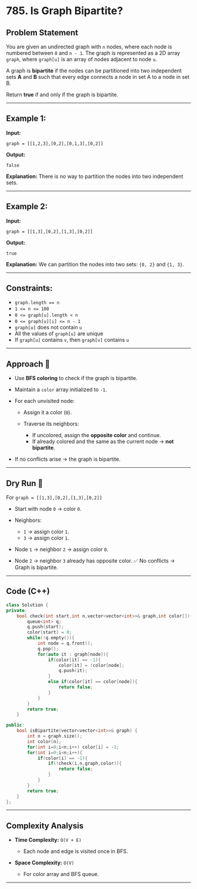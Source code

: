 
# 785. Is Graph Bipartite?

## Problem Statement

You are given an undirected graph with `n` nodes, where each node is numbered between `0` and `n - 1`.
The graph is represented as a 2D array `graph`, where `graph[u]` is an array of nodes adjacent to node `u`.

A graph is **bipartite** if the nodes can be partitioned into two independent sets **A** and **B** such that every edge connects a node in set A to a node in set B.

Return **true** if and only if the graph is bipartite.

---

## Example 1:

**Input:**

```
graph = [[1,2,3],[0,2],[0,1,3],[0,2]]
```

**Output:**

```
false
```

**Explanation:**
There is no way to partition the nodes into two independent sets.

---

## Example 2:

**Input:**

```
graph = [[1,3],[0,2],[1,3],[0,2]]
```

**Output:**

```
true
```

**Explanation:**
We can partition the nodes into two sets: `{0, 2}` and `{1, 3}`.

---

## Constraints:

* `graph.length == n`
* `1 <= n <= 100`
* `0 <= graph[u].length < n`
* `0 <= graph[u][i] <= n - 1`
* `graph[u]` does not contain `u`
* All the values of `graph[u]` are unique
* If `graph[u]` contains `v`, then `graph[v]` contains `u`

---

## Approach 🚀

* Use **BFS coloring** to check if the graph is bipartite.
* Maintain a `color` array initialized to `-1`.
* For each unvisited node:

  * Assign it a color (`0`).
  * Traverse its neighbors:

    * If uncolored, assign the **opposite color** and continue.
    * If already colored and the same as the current node → **not bipartite**.
* If no conflicts arise → the graph is bipartite.

---

## Dry Run 📝

For `graph = [[1,3],[0,2],[1,3],[0,2]]`

* Start with node `0` → color `0`.
* Neighbors:

  * `1` → assign color `1`.
  * `3` → assign color `1`.
* Node `1` → neighbor `2` → assign color `0`.
* Node `2` → neighbor `3` already has opposite color.
  ✅ No conflicts → Graph is bipartite.

---

## Code (C++)

```cpp
class Solution {
private:
    bool check(int start,int n,vector<vector<int>>& graph,int color[]){
        queue<int> q;
        q.push(start);
        color[start] = 0;
        while(!q.empty()){
            int node = q.front();
            q.pop();
            for(auto it : graph[node]){
                if(color[it] == -1){
                    color[it] = !color[node];
                    q.push(it);
                }
                else if(color[it] == color[node]){
                    return false;
                }
            }
        }
        return true;
    }

public:
    bool isBipartite(vector<vector<int>>& graph) {
        int n = graph.size();
        int color[n]; 
        for(int i=0;i<n;i++) color[i] = -1;
        for(int i=0;i<n;i++){
            if(color[i] == -1){
                if(!check(i,n,graph,color)){
                    return false;
                }
            }
        }
        return true;
    }
};
```

---

## Complexity Analysis

* **Time Complexity:** `O(V + E)`

  * Each node and edge is visited once in BFS.
* **Space Complexity:** `O(V)`

  * For color array and BFS queue.

---
